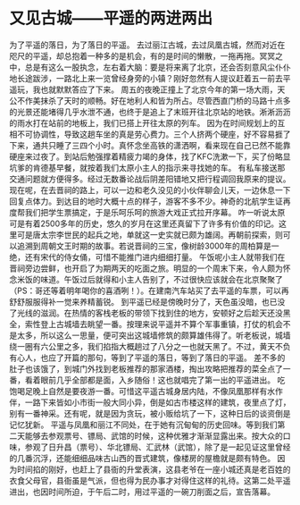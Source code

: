 # 又见古城——平遥的两进两出

为了平遥的落日，为了落日的平遥。
去过丽江古城，去过凤凰古城，然而对近在咫尺的平遥，却总抱着一种多的是机会，有的是时间的懒散，一拖再拖。冥冥之中，总是有这么一股执念，左右着大脑：要是将来离了北京，还会否刻意风尘仆仆地长途跋涉，一路北上来一览曾经身旁的小镇？刚好忽然有人提议赶着五一前去平遥玩，我也就默默答应了下来。
周五的夜晚正撞上了北京今年的第一场大雨，天公不作美抹杀了天时的顺畅。好在地利人和皆为所占。尽管西直门桥的马路十点多的光景还能堵得几乎水泄不通，也终于是追上了末班开往北京站的地铁。淅淅沥沥的雨水打在站前的地板上，我们已搭上开往太原的列车。
因为在时间规划上的互相不可协调性，导致这趟车坐的真是劳心费力。三个人挤两个硬座，好不容易捱了下来，通共只睡了三四个小时。真怀念坐高铁的潇洒啊，看来现在自己已然不能靠硬座来过夜了。到站后勉强撑着精疲力竭的身体，找了KFC洗漱一下，买了份略显坑爹的肯德基早餐，就按着我们太原小主人的指示来寻找她的车。
有私车接送那交通问题就方便得多。经过无数番论战后阴差阳错地又把行程调回我原来的提议。现在呢，在去晋祠的路上，可以一边和老久没见的小伙伴聊会儿天，一边休息一下回复点体力。到达目的地时大概十点的样子，游客不多不少。神奇的北航学生证再度帮我们把学生票搞定，于是乐呵乐呵的旅游大戏正式拉开序幕。
咋一听说太原可是有着2500多年的历史，悠久的岁月在这里还真留下了许多有价值的印记。这里可是唐太宗李世民的起兵之地，单就这一史实就已颇为雄阔。再朝前探索，则可以追溯到周朝文王时期的故事。若说晋祠的三宝，像树龄3000年的周柏算是一绝，还有宋代的侍女俑，可惜不能推门进内细细打量。
午饭呢小主人就带我们在晋祠旁边尝鲜，也开启了为期两天的吃面之旅。明显的一个周末下来，令人颇为怀念米饭的味道。午饭过后就得和小主人告别了，不过很快应该就会在北京聚聚了（PS：哥还等着明年喝你的喜酒咧！）。在建南汽车站买了去平遥的车票，可以再舒舒服服得补一觉来养精蓄锐。
到平遥已经是傍晚时分了，天色虽没暗，也已没了光线的滋润。在热情的客栈老板的带领下找到住的地方，安顿好之后趁天还没黑全，索性登上古城墙去眺望一番。按理来说平遥并不算个军事重镇，打仗的机会不是太多，所以这么一思量，便可突出这城墙修筑的颇算雄伟得了。听老板说，城墙绕一圈有六公里之多，我们掐指大概趟过了八分之一也就天黑了。不过，黄天不负有心人，也应了开篇的那句，等到了平遥的落日，等到了落日的平遥。
差不多的肚子也该饿了，到城门外找到老板推荐的那家酒楼，掏出攻略把推荐的菜全点了一番，看着眼前几乎全部都是面，入乡随俗！这也就唱完了第一出的平遥进出。
吃饱喝足晚上自然是要夜游一番。可惜这平遥古城身居内陆，不像凤凰那样有水作伴，一路下来皆如小市街一般大同小异，倒是如古市楼这样的建筑，夜里点了灯，别有一番神采。还有呢，就是因为贪玩，被小贩给坑了一下，这种日后的谈资倒是记忆犹新。
平遥与凤凰和丽江不同处，在于她有沉甸甸的历史回味。等到我们第二天能够去参观票号、镖局、武馆的时候，这种优雅才渐渐显露出来。按大众的口味，参观了日升昌（票号）、华北镖局、汇武林（武馆），除了是一起见证这里曾经的几番沉浮，还能细细品味古山西的晋式建筑，像楼房的屋檐就是颇有特色。
因为时间掐的刚好，也赶上了县衙的升堂表演，这县老爷在一座小城还真是老百姓的衣食父母官，县衙虽是气派，但也得为民办事才对得住这样的礼待。这第二处平遥进出，也因时间所迫，于午后二时，用过平遥的一碗刀削面之后，宣告落幕。

